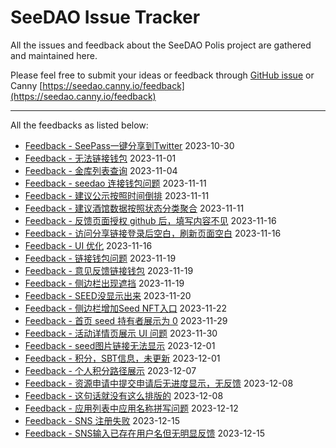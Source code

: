 # SeeDAO Issue Tracker

All the issues and feedback about the SeeDAO Polis project are gathered and maintained here. 

Please feel free to submit your ideas or feedback through [GitHub issue](https://github.com/Taoist-Labs/seedao-issue-tracker/issues/new) or Canny [https://seedao.canny.io/feedback](https://seedao.canny.io/feedback)


---

All the feedbacks as listed below:  
- [Feedback - SeePass一键分享到Twitter](https://github.com/Taoist-Labs/seedao-issue-tracker/issues/31) 2023-10-30
- [Feedback - 无法链接钱包](https://github.com/Taoist-Labs/seedao-issue-tracker/issues/32) 2023-11-01
- [Feedback - 金库列表查询](https://github.com/Taoist-Labs/seedao-issue-tracker/issues/33) 2023-11-04
- [Feedback - seedao 连接钱包问题](https://github.com/Taoist-Labs/seedao-issue-tracker/issues/34) 2023-11-11
- [Feedback - 建议公示按照时间倒排](https://github.com/Taoist-Labs/seedao-issue-tracker/issues/35) 2023-11-11
- [Feedback - 建议酒馆数据按照状态分类聚合](https://github.com/Taoist-Labs/seedao-issue-tracker/issues/36) 2023-11-11
- [Feedback - 反馈页面授权 github 后，填写内容不见](https://github.com/Taoist-Labs/seedao-issue-tracker/issues/37) 2023-11-16
- [Feedback - 访问分享链接登录后空白，刷新页面空白](https://github.com/Taoist-Labs/seedao-issue-tracker/issues/38) 2023-11-16
- [Feedback - UI 优化](https://github.com/Taoist-Labs/seedao-issue-tracker/issues/39) 2023-11-16
- [Feedback - 链接钱包问题](https://github.com/Taoist-Labs/seedao-issue-tracker/issues/40) 2023-11-19
- [Feedback - 意见反馈链接钱包](https://github.com/Taoist-Labs/seedao-issue-tracker/issues/41) 2023-11-19
- [Feedback - 侧边栏出现遮挡](https://github.com/Taoist-Labs/seedao-issue-tracker/issues/42) 2023-11-19
- [Feedback - SEED没显示出来](https://github.com/Taoist-Labs/seedao-issue-tracker/issues/44) 2023-11-20
- [Feedback - 侧边栏增加Seed NFT入口](https://github.com/Taoist-Labs/seedao-issue-tracker/issues/45) 2023-11-22
- [Feedback - 首页 seed 持有者展示为 0](https://github.com/Taoist-Labs/seedao-issue-tracker/issues/46) 2023-11-29
- [Feedback - 活动详情页展示 UI 问题](https://github.com/Taoist-Labs/seedao-issue-tracker/issues/47) 2023-11-30
- [Feedback - seed图片链接无法显示](https://github.com/Taoist-Labs/seedao-issue-tracker/issues/48) 2023-12-01
- [Feedback - 积分，SBT信息，未更新](https://github.com/Taoist-Labs/seedao-issue-tracker/issues/49) 2023-12-01
- [Feedback - 个人积分路径展示](https://github.com/Taoist-Labs/seedao-issue-tracker/issues/50) 2023-12-07
- [Feedback - 资源申请中提交申请后无进度显示，无反馈](https://github.com/Taoist-Labs/seedao-issue-tracker/issues/51) 2023-12-08
- [Feedback - 这句话就没有这么排版的](https://github.com/Taoist-Labs/seedao-issue-tracker/issues/52) 2023-12-08
- [Feedback - 应用列表中应用名称拼写问题](https://github.com/Taoist-Labs/seedao-issue-tracker/issues/53) 2023-12-12
- [Feedback - SNS 注册失败](https://github.com/Taoist-Labs/seedao-issue-tracker/issues/54) 2023-12-15
- [Feedback - SNS输入已存在用户名但无明显反馈](https://github.com/Taoist-Labs/seedao-issue-tracker/issues/55) 2023-12-15
